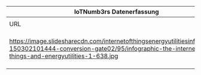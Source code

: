 |IoTNumb3rs Datenerfassung|||||||||||
| ---- | ---- | ---- | ---- | ---- | ---- | ---- | ---- | ---- | ---- | ---- |
||||||||||||
|URL|home_url|filename|device_class|device_count|market_class|market_volume|prognosis_year|publication_year|authorship_class|Dropbox folder|
|https://image.slidesharecdn.com/internetofthingsenergyutilitiesinfographic-150302101444-conversion-gate02/95/infographic-the-internet-of-things-and-energyutilities-1-638.jpg|https://www.slideshare.net/VerizonEnterpriseSolutions/internet-ofthingsenergyutilities-infographic|file7_infographic-the-internet-of-things-and-energyutilities-1-638.jpg||||||||JinlinHolic/20181123-0000|
